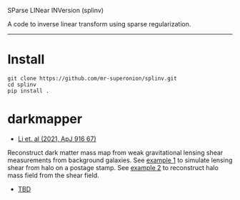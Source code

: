 SParse LINear INVersion (splinv)

A code to inverse linear transform using sparse regularization.

---
# Install

```shell
git clone https://github.com/mr-superonion/splinv.git
cd splinv
pip install .
```

# darkmapper

+ [Li et. al (2021, ApJ 916 67)](https://ui.adsabs.harvard.edu/abs/2021ApJ...916...67L/abstract)

Reconstruct dark matter mass map from weak gravitational lensing shear
measurements from background galaxies. See
[example 1](./examples/simulate_halo_on_grids.py) to simulate lensing shear from
halo on a postage stamp. See [example 2]() to reconstruct halo mass field from
the shear field.

+ [TBD]()

#

